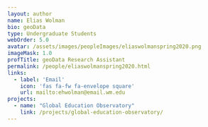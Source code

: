 ```yaml
---
layout: author
name: Elias Wolman
bio: geoData
type: Undergraduate Students
webOrder: 5.0
avatar: /assets/images/peopleImages/eliaswolmanspring2020.png
imageMask: 1.0
profTitle: geoData Research Assistant
permalink: /people/eliaswolmanspring2020.html 
links:
  - label: 'Email'
    icon: 'fas fa-fw fa-envelope square'
    url: mailto:ehwolman@email.wm.edu
projects:
  - name: "Global Education Observatory"
    link: /projects/global-education-observatory/
---
```

